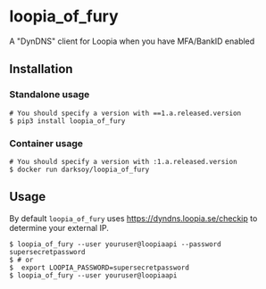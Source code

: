 # loopia\_of\_fury

A "DynDNS" client for Loopia when you have MFA/BankID enabled

## Installation

### Standalone usage
```terminal
# You should specify a version with ==1.a.released.version
$ pip3 install loopia_of_fury
```

### Container usage
```terminal
# You should specify a version with :1.a.released.version
$ docker run darksoy/loopia_of_fury
```

## Usage

By default `loopia_of_fury` uses https://dyndns.loopia.se/checkip to determine
your external IP.
```terminal
$ loopia_of_fury --user youruser@loopiaapi --password supersecretpassword
$ # or
$  export LOOPIA_PASSWORD=supersecretpassword
$ loopia_of_fury --user youruser@loopiaapi
```

